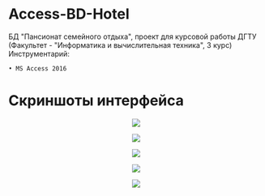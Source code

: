 # Access-BD-Hotel
БД "Пансионат семейного отдыха", проект для курсовой работы ДГТУ (Факультет - "Информатика и вычислительная техника", 3 курс)
Инструментарий:

    • MS Access 2016

# Скриншоты интерфейса

<p align='center'>
<img src = "https://user-images.githubusercontent.com/38008327/175338690-337e69f9-e400-4015-9f34-05f047c2c5a2.png">
</p>

<p align='center'>
<img src = "https://user-images.githubusercontent.com/38008327/175338702-03f1b496-ddee-4ac1-901e-42c7d44f0da5.png">
</p>

<p align='center'>
<img src = "https://user-images.githubusercontent.com/38008327/175338711-8598ad73-19a5-4b4e-bb74-7ffc38a6858a.png">
</p>

<p align='center'>
<img src = "https://user-images.githubusercontent.com/38008327/175338720-86142367-2268-41f7-89e6-d18dc20dd274.png">
</p>

<p align='center'>
<img src = "https://user-images.githubusercontent.com/38008327/175338726-8afd5820-14dc-42f9-9fee-082240dd766a.png">
</p>
